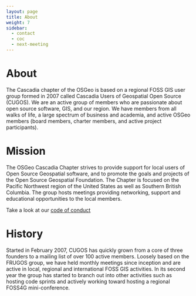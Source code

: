 ```yaml
---
layout: page
title: About
weight: 7
sidebar:
  - contact
  - coc
  - next-meeting
---
```


About
=====
The Cascadia chapter of the OSGeo is based on a regional FOSS GIS user group formed in 2007 called Cascadia Users of Geospatial Open Source (CUGOS). We are an active group of members who are passionate about open source software, GIS, and our region. We have members from all walks of life, a large spectrum of business and academia, and active OSGeo members (board members, charter members, and active project participants). 

Mission
=======
The OSGeo Cascadia Chapter strives to provide support for local users of Open Source Geospatial software, and to promote the goals and projects of the Open Source Geospatial Foundation. The Chapter is focused on the Pacific Northwest region of the United States as well as Southern British Columbia. The group hosts meetings providing networking, support and educational opportunities to the local members. 

Take a look at our [code of conduct](/code-of-conduct)

History
=======
Started in February 2007, CUGOS has quickly grown from a core of three founders to a mailing list of over 100 active members. Loosely based on the FRUGOS group, we have held monthly meetings since inception and are active in local, regional and international FOSS GIS activities. In its second year the group has started to branch out into other activities such as hosting code sprints and actively working toward hosting a regional FOSS4G mini-conference.